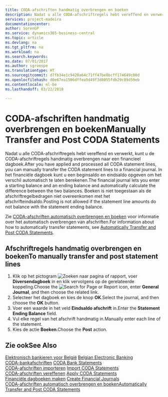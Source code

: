 ```yaml
---
title: CODA-afschriften handmatig overbrengen en boeken
description: Nadat u alle CODA-afschriftregels hebt vereffend en verwerkt, kunt u de CODA-afschriftregels handmatig overbrengen naar een financieel dagboek.
services: project-madeira
documentationcenter: 
author: SorenGP
ms.service: dynamics365-business-central
ms.topic: article
ms.devlang: na
ms.tgt_pltfrm: na
ms.workload: na
ms.search.keywords: 
ms.date: 07/01/2017
ms.author: sgroespe
ms.translationtype: HT
ms.sourcegitcommit: d7fb34e1c9428a64c71ff47be8bcff174649c00d
ms.openlocfilehash: d0e67ea1506dffea5d49f3d8055fdb29c89d59eb
ms.contentlocale: nl-be
ms.lasthandoff: 03/22/2018

---
```

# <a name="manually-transfer-and-post-coda-statements"></a><span data-ttu-id="ae8ce-103">CODA-afschriften handmatig overbrengen en boeken</span><span class="sxs-lookup"><span data-stu-id="ae8ce-103">Manually Transfer and Post CODA Statements</span></span>
<span data-ttu-id="ae8ce-104">Nadat u alle CODA-afschriftregels hebt vereffend en verwerkt, kunt u de CODA-afschriftregels handmatig overbrengen naar een financieel dagboek.</span><span class="sxs-lookup"><span data-stu-id="ae8ce-104">After you have applied and processed all CODA statement lines, you can manually transfer the CODA statement lines to a financial journal.</span></span> <span data-ttu-id="ae8ce-105">In het financiële dagboek kunt u een beginsaldo en eindsaldo opgeven om het verschil automatisch te laten berekenen.</span><span class="sxs-lookup"><span data-stu-id="ae8ce-105">The financial journal lets you enter a starting balance and an ending balance and automatically calculate the difference between the two balances.</span></span> <span data-ttu-id="ae8ce-106">Boeken is niet toegestaan als de afschriftregelbedragen niet overeenkomen met het afschrifteindsaldo.</span><span class="sxs-lookup"><span data-stu-id="ae8ce-106">Posting is not allowed if the statement line amounts do not balance with the statement ending balance.</span></span>  

<span data-ttu-id="ae8ce-107">Zie [CODA-afschriften automatisch overbrengen en boeken](how-to-automatically-transfer-and-post-coda-statements.md) voor informatie over het automatisch overbrengen van afschriften.</span><span class="sxs-lookup"><span data-stu-id="ae8ce-107">For information about how to automatically transfer statements, see [Automatically Transfer and Post CODA Statements](how-to-automatically-transfer-and-post-coda-statements.md).</span></span>  

## <a name="to-manually-transfer-and-post-statement-lines"></a><span data-ttu-id="ae8ce-108">Afschriftregels handmatig overbrengen en boeken</span><span class="sxs-lookup"><span data-stu-id="ae8ce-108">To manually transfer and post statement lines</span></span>  

1.  <span data-ttu-id="ae8ce-109">Klik op het pictogram ![Zoeken naar pagina of rapport](../../media/ui-search/search_small.png "pictogram Zoeken naar pagina of rapport"), voer **Diversendagboek** in en klik vervolgens op de gerelateerde koppeling.</span><span class="sxs-lookup"><span data-stu-id="ae8ce-109">Choose the ![Search for Page or Report](../../media/ui-search/search_small.png "Search for Page or Report icon") icon, enter **General Journal**, and then choose the related link.</span></span>  
2.  <span data-ttu-id="ae8ce-110">Selecteer het dagboek en kies de knop **OK**.</span><span class="sxs-lookup"><span data-stu-id="ae8ce-110">Select the journal, and then choose the **OK** button.</span></span>  
3.  <span data-ttu-id="ae8ce-111">Voer een waarde in het veld **Eindsaldo afschrift** in.</span><span class="sxs-lookup"><span data-stu-id="ae8ce-111">Enter the **Statement Ending Balance** field.</span></span>  
4.  <span data-ttu-id="ae8ce-112">Vul elke regel van het afschrift handmatig in.</span><span class="sxs-lookup"><span data-stu-id="ae8ce-112">Manually enter each line of the statement.</span></span>  
5.  <span data-ttu-id="ae8ce-113">Kies de actie **Boeken**.</span><span class="sxs-lookup"><span data-stu-id="ae8ce-113">Choose the **Post** action.</span></span>  

## <a name="see-also"></a><span data-ttu-id="ae8ce-114">Zie ook</span><span class="sxs-lookup"><span data-stu-id="ae8ce-114">See Also</span></span>  
 <span data-ttu-id="ae8ce-115">[Elektronisch bankieren voor België](belgian-electronic-banking.md) </span><span class="sxs-lookup"><span data-stu-id="ae8ce-115">[Belgian Electronic Banking](belgian-electronic-banking.md) </span></span>  
 <span data-ttu-id="ae8ce-116">[CODA-bankafschriften](coda-bank-statements.md) </span><span class="sxs-lookup"><span data-stu-id="ae8ce-116">[CODA Bank Statements](coda-bank-statements.md) </span></span>  
 <span data-ttu-id="ae8ce-117">[CODA-afschriften importeren](how-to-import-coda-statements.md) </span><span class="sxs-lookup"><span data-stu-id="ae8ce-117">[Import CODA Statements](how-to-import-coda-statements.md) </span></span>  
 <span data-ttu-id="ae8ce-118">[CODA-afschriften vereffenen](how-to-apply-coda-statements.md) </span><span class="sxs-lookup"><span data-stu-id="ae8ce-118">[Apply CODA Statements](how-to-apply-coda-statements.md) </span></span>  
 <span data-ttu-id="ae8ce-119">[Financiële dagboeken maken](how-to-create-financial-journals.md) </span><span class="sxs-lookup"><span data-stu-id="ae8ce-119">[Create Financial Journals](how-to-create-financial-journals.md) </span></span>  
 [<span data-ttu-id="ae8ce-120">CODA-afschriften automatisch overbrengen en boeken</span><span class="sxs-lookup"><span data-stu-id="ae8ce-120">Automatically Transfer and Post CODA Statements</span></span>](how-to-automatically-transfer-and-post-coda-statements.md)

